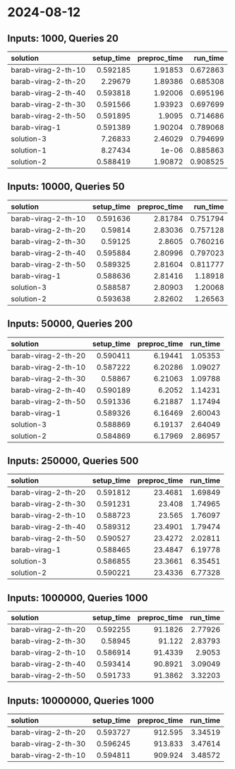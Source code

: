 # 2024-08-12

## Inputs: 1000, Queries 20

| solution            |   setup_time |   preproc_time |   run_time |
|:--------------------|-------------:|---------------:|-----------:|
| barab-virag-2-th-10 |     0.592185 |        1.91853 |   0.672863 |
| barab-virag-2-th-20 |     2.29679  |        1.89386 |   0.685308 |
| barab-virag-2-th-40 |     0.593818 |        1.92006 |   0.695196 |
| barab-virag-2-th-30 |     0.591566 |        1.93923 |   0.697699 |
| barab-virag-2-th-50 |     0.591895 |        1.9095  |   0.714686 |
| barab-virag-1       |     0.591389 |        1.90204 |   0.789068 |
| solution-3          |     7.26833  |        2.46029 |   0.794699 |
| solution-1          |     8.27434  |        1e-06   |   0.885863 |
| solution-2          |     0.588419 |        1.90872 |   0.908525 |

## Inputs: 10000, Queries 50

| solution            |   setup_time |   preproc_time |   run_time |
|:--------------------|-------------:|---------------:|-----------:|
| barab-virag-2-th-10 |     0.591636 |        2.81784 |   0.751794 |
| barab-virag-2-th-20 |     0.59814  |        2.83036 |   0.757128 |
| barab-virag-2-th-30 |     0.59125  |        2.8605  |   0.760216 |
| barab-virag-2-th-40 |     0.595884 |        2.80996 |   0.797023 |
| barab-virag-2-th-50 |     0.589325 |        2.81604 |   0.811777 |
| barab-virag-1       |     0.588636 |        2.81416 |   1.18918  |
| solution-3          |     0.588587 |        2.80903 |   1.20068  |
| solution-2          |     0.593638 |        2.82602 |   1.26563  |

## Inputs: 50000, Queries 200

| solution            |   setup_time |   preproc_time |   run_time |
|:--------------------|-------------:|---------------:|-----------:|
| barab-virag-2-th-20 |     0.590411 |        6.19441 |    1.05353 |
| barab-virag-2-th-10 |     0.587222 |        6.20286 |    1.09027 |
| barab-virag-2-th-30 |     0.58867  |        6.21063 |    1.09788 |
| barab-virag-2-th-40 |     0.590189 |        6.2052  |    1.14231 |
| barab-virag-2-th-50 |     0.591336 |        6.21887 |    1.17494 |
| barab-virag-1       |     0.589326 |        6.16469 |    2.60043 |
| solution-3          |     0.588869 |        6.19137 |    2.64049 |
| solution-2          |     0.584869 |        6.17969 |    2.86957 |

## Inputs: 250000, Queries 500

| solution            |   setup_time |   preproc_time |   run_time |
|:--------------------|-------------:|---------------:|-----------:|
| barab-virag-2-th-20 |     0.591812 |        23.4681 |    1.69849 |
| barab-virag-2-th-30 |     0.591231 |        23.408  |    1.74965 |
| barab-virag-2-th-10 |     0.588723 |        23.565  |    1.76097 |
| barab-virag-2-th-40 |     0.589312 |        23.4901 |    1.79474 |
| barab-virag-2-th-50 |     0.590527 |        23.4272 |    2.02811 |
| barab-virag-1       |     0.588465 |        23.4847 |    6.19778 |
| solution-3          |     0.586855 |        23.3661 |    6.35451 |
| solution-2          |     0.590221 |        23.4336 |    6.77328 |

## Inputs: 1000000, Queries 1000

| solution            |   setup_time |   preproc_time |   run_time |
|:--------------------|-------------:|---------------:|-----------:|
| barab-virag-2-th-20 |     0.592255 |        91.1826 |    2.77926 |
| barab-virag-2-th-30 |     0.58945  |        91.122  |    2.83793 |
| barab-virag-2-th-10 |     0.586914 |        91.4339 |    2.9053  |
| barab-virag-2-th-40 |     0.593414 |        90.8921 |    3.09049 |
| barab-virag-2-th-50 |     0.591733 |        91.3862 |    3.32203 |

## Inputs: 10000000, Queries 1000

| solution            |   setup_time |   preproc_time |   run_time |
|:--------------------|-------------:|---------------:|-----------:|
| barab-virag-2-th-20 |     0.593727 |        912.595 |    3.34519 |
| barab-virag-2-th-30 |     0.596245 |        913.833 |    3.47614 |
| barab-virag-2-th-10 |     0.594811 |        909.924 |    3.48572 |
